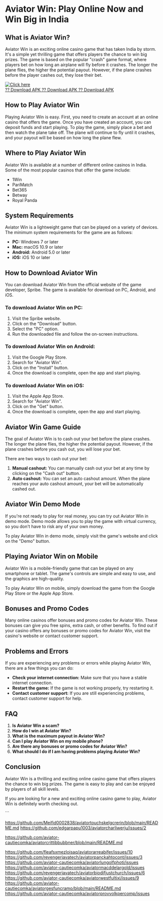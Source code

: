 # Aviator Win: Play Online Now and Win Big in India

## What is Aviator Win?

Aviator Win is an exciting online casino game that has taken India by
storm. It\'s a simple yet thrilling game that offers players the chance
to win big prizes. The game is based on the popular "crash" game
format, where players bet on how long an airplane will fly before it
crashes. The longer the plane flies, the higher the potential payout.
However, if the plane crashes before the player cashes out, they lose
their bet.

[![Click
here](https://readscoops.com/wp-content/uploads/2023/03/Readscoop-aviator-1-1.jpg)](https://traff.sbs/deff)\
[?? Download APK ?? Download APK ?? Download
APK](https://traff.sbs/deff)

## How to Play Aviator Win

Playing Aviator Win is easy. First, you need to create an account at an
online casino that offers the game. Once you have created an account,
you can deposit funds and start playing. To play the game, simply place
a bet and then watch the plane take off. The plane will continue to fly
until it crashes, and your payout will be based on how long the plane
flew.

## Where to Play Aviator Win

Aviator Win is available at a number of different online casinos in
India. Some of the most popular casinos that offer the game include:

-   1Win
-   PariMatch
-   Bet365
-   Betway
-   Royal Panda

## System Requirements

Aviator Win is a lightweight game that can be played on a variety of
devices. The minimum system requirements for the game are as follows:

-   **PC:** Windows 7 or later
-   **Mac:** macOS 10.9 or later
-   **Android:** Android 5.0 or later
-   **iOS:** iOS 10 or later

## How to Download Aviator Win

You can download Aviator Win from the official website of the game
developer, Spribe. The game is available for download on PC, Android,
and iOS.

### To download Aviator Win on PC:

1.  Visit the Spribe website.
2.  Click on the "Download" button.
3.  Select the "PC" option.
4.  Run the downloaded file and follow the on-screen instructions.

### To download Aviator Win on Android:

1.  Visit the Google Play Store.
2.  Search for "Aviator Win".
3.  Click on the "Install" button.
4.  Once the download is complete, open the app and start playing.

### To download Aviator Win on iOS:

1.  Visit the Apple App Store.
2.  Search for "Aviator Win".
3.  Click on the "Get" button.
4.  Once the download is complete, open the app and start playing.

## Aviator Win Game Guide

The goal of Aviator Win is to cash out your bet before the plane
crashes. The longer the plane flies, the higher the potential payout.
However, if the plane crashes before you cash out, you will lose your
bet.

There are two ways to cash out your bet:

1.  **Manual cashout:** You can manually cash out your bet at any time
    by clicking on the "Cash out" button.
2.  **Auto cashout:** You can set an auto cashout amount. When the plane
    reaches your auto cashout amount, your bet will be automatically
    cashed out.

## Aviator Win Demo Mode

If you\'re not ready to play for real money, you can try out Aviator Win
in demo mode. Demo mode allows you to play the game with virtual
currency, so you don\'t have to risk any of your own money.

To play Aviator Win in demo mode, simply visit the game\'s website and
click on the "Demo" button.

## Playing Aviator Win on Mobile

Aviator Win is a mobile-friendly game that can be played on any
smartphone or tablet. The game\'s controls are simple and easy to use,
and the graphics are high-quality.

To play Aviator Win on mobile, simply download the game from the Google
Play Store or the Apple App Store.

## Bonuses and Promo Codes

Many online casinos offer bonuses and promo codes for Aviator Win. These
bonuses can give you free spins, extra cash, or other benefits. To find
out if your casino offers any bonuses or promo codes for Aviator Win,
visit the casino\'s website or contact customer support.

## Problems and Errors

If you are experiencing any problems or errors while playing Aviator
Win, there are a few things you can do:

-   **Check your internet connection:** Make sure that you have a stable
    internet connection.
-   **Restart the game:** If the game is not working properly, try
    restarting it.
-   **Contact customer support:** If you are still experiencing
    problems, contact customer support for help.

## FAQ

1.  **Is Aviator Win a scam?**
2.  **How do I win at Aviator Win?**
3.  **What is the maximum payout in Aviator Win?**
4.  **Can I play Aviator Win on my mobile phone?**
5.  **Are there any bonuses or promo codes for Aviator Win?**
6.  **What should I do if I am having problems playing Aviator Win?**

## Conclusion

Aviator Win is a thrilling and exciting online casino game that offers
players the chance to win big prizes. The game is easy to play and can
be enjoyed by players of all skill levels.

If you are looking for a new and exciting online casino game to play,
Aviator Win is definitely worth checking out.

\`\`\`

https://github.com/Meifid0002838/aviatortouchskelgcrerin/blob/main/README.md
https://github.com/edgarpapu1003/aviatorcharliwerju/issues/2

https://github.com/aviator-cautiecomka/aviatorcrittibbubbner/blob/main/README.md


https://github.com/fleafsxmezloisaq/aviatorarreabifer/issues/10
https://github.com/revengerjavatech/aviatorpanckahtocont/issues/3
https://github.com/aviator-cautiecomka/aviatorlungolfphoti/issues
https://github.com/aviator-cautiecomka/aviatormacddelargold/issues
https://github.com/revengerjavatech/aviatorbiodifjustchurch/issues/6
https://github.com/aviator-cautiecomka/aviatorwestfultixi/issues/9
https://github.com/aviator-cautiecomka/aviatorgesfuncramo/blob/main/README.md
https://github.com/aviator-cautiecomka/aviatorprovvolkpercomp/issues
